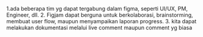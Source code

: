 1.ada beberapa tim yg dapat tergabung dalam figma, seperti UI/UX, PM, Engineer, dll.
2. Figjam dapat berguna untuk berkolaborasi, brainstorming, membuat user flow, maupun menyampaikan laporan progress.
3. kita dapat melakukan dokumentasi melalui live comment maupun comment yg biasa
